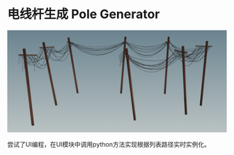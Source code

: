 # 电线杆生成 Pole Generator

![](https://raw.githubusercontent.com/llapuras/AlfxHoudiniLib/main/Poles/img/poles.png)

尝试了UI编程，在UI模块中调用python方法实现根据列表路径实时实例化。